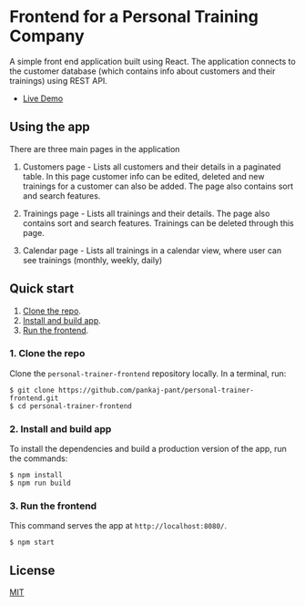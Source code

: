 # Frontend for a Personal Training Company

A simple front end application built using React. The application connects to the customer database (which contains info about customers and their trainings) using REST API. 

* [Live Demo](https://personal-trainer-c1761.web.app/)

## Using the app

There are three main pages in the application

1) Customers page - Lists all customers and their details in a paginated table. In this page customer info can be edited, deleted and new trainings for a customer can also be added. The page also contains sort and search features.

2) Trainings page - Lists all trainings and their details. The page also contains sort and search features. Trainings can be deleted through this page.

3) Calendar page - Lists all trainings in a calendar view, where user can see trainings (monthly, weekly, daily)

## Quick start

1. [Clone the repo](#1-clone-the-repo).
1. [Install and build app](#2-install-and-build-app).
1. [Run the frontend](#3-run-the-frontend).

### 1. Clone the repo

Clone the `personal-trainer-frontend` repository locally. In a terminal, run:

```
$ git clone https://github.com/pankaj-pant/personal-trainer-frontend.git
$ cd personal-trainer-frontend
```

### 2. Install and build app

To install the dependencies and build a production version of the app, run the commands:

    $ npm install
    $ npm run build

### 3. Run the frontend

This command serves the app at `http://localhost:8080/`.

    $ npm start

## License
[MIT](https://choosealicense.com/licenses/mit/)